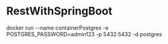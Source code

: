 # RestWithSpringBoot

docker run --name containerPostgres -e POSTGRES_PASSWORD=admin123 -p 5432:5432 -d postgres